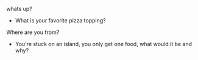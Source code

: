 whats up?

- What is your favorite pizza topping?

Where are you from?

* You're stuck on an island, you only get one food, what would it be and why?
